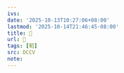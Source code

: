 ```yaml
---
ivs:
date: '2025-10-13T10:27:06+08:00'
lastmod: '2025-10-14T21:46:45-08:00'
title: 􃯫
url: 􃯫
tags: [鞀]
src: DCCV
note:
---
```

